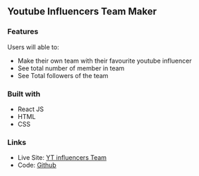 ## Youtube Influencers Team Maker

### Features

Users will able to:

- Make their own team with their favourite youtube influencer
- See total number of member in team
- See Total followers of the team

### Built with

- React JS
- HTML
- CSS

### Links

- Live Site: [YT influencers Team](https://influencers-team-maker.netlify.app/)
- Code: [Github](https://github.com/arifulsajib/youtube-influencers-team)
